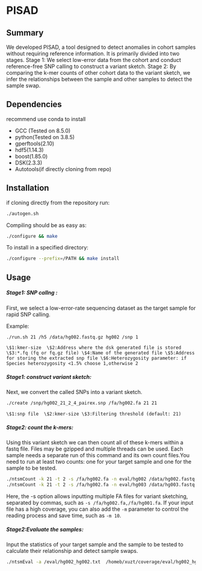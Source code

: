 # PISAD
## Summary

We developed PISAD, a tool designed to detect anomalies in cohort samples without requiring reference information. It is primarily divided into two stages. Stage 1: We select low-error data from the cohort and conduct reference-free SNP calling to construct a variant sketch. Stage 2: By comparing the k-mer counts of other cohort data to the variant sketch, we infer the relationships between the sample and other samples to detect the sample swap.

## Dependencies
recommend use conda to install
* GCC (Tested on 8.5.0)
* python(Tested on 3.8.5)
* gperftools(2.10)
* hdf5(1.14.3)
* boost(1.85.0)
* DSK(2.3.3)
* Autotools(if directly cloning from repo)
## Installation

if cloning directly from the repository run:

```bash
./autogen.sh
```
Compiling should be as easy as:

```bash
./configure && make
```

To install in a specified directory:

```bash
./configure --prefix=/PATH && make install
```

## Usage

##### Stage1: SNP callng :

First, we select a low-error-rate sequencing dataset as the target sample for rapid SNP calling.

Example:

```bash
./run.sh 21 /h5 /data/hg002.fastq.gz hg002 /snp 1
```
`
    \$1:kmer-size 
    \$2:Address where the dsk generated file is stored
    \$3:*.fq (fq or fq.gz file)
    \$4:Name of the generated file
    \$5:Address for storing the extracted snp file
    \$6:Heterozygosity parameter: if Species heterozygosity <1.5% choose 1,otherwise 2
`

##### Stage1: construct variant sketch:
Next, we convert the called SNPs into a variant sketch.
```bash
./create /snp/hg002_21_2_4_pairex.snp /fa/hg002.fa 21 21
```
`
    \$1:snp file 
    \$2:kmer-size
    \$3:Filtering threshold (default: 21)
`

##### Stage2: count the k-mers:
Using this variant sketch we can then count all of these k-mers within a fastq file. Files may be gzipped and multiple threads can be used. Each sample needs a separate run of this command and its own count files.You need to run at least two counts: one for your target sample and one for the sample to be tested.
```bash
./ntsmCount -k 21 -t 2 -s /fa/hg002.fa -n eval/hg002 /data/hg002.fastq.gz
./ntsmCount -k 21 -t 2 -s /fa/hg002.fa -n eval/hg003 /data/hg003.fastq.gz
```
Here, the -s option allows inputting multiple FA files for variant sketching, separated by commas, such as `-s /fa/hg002.fa,/fa/hg001.fa`.
If your input file has a high coverage, you can also add the `-m` parameter to control the reading process and save time, such as `-m 10`.

##### Stage2:Evaluate the samples:
Input the statistics of your target sample and the sample to be tested to calculate their relationship and detect sample swaps.
```bash
./ntsmEval -a /eval/hg002_hg002.txt  /homeb/xuzt/coverage/eval/hg002_hg003.txt > summary.tsv
```




